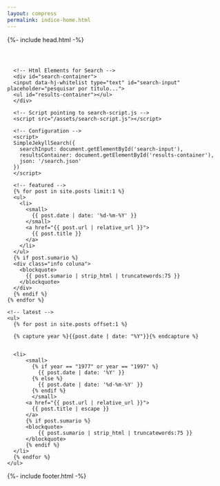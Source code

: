 ```yaml
---
layout: compress
permalink: indice-home.html
---
```


<!DOCTYPE html>
<html lang="{{ page.lang | default: site.lang | default: "pt" }}">
{%- include head.html -%}

<body id="homepage">
  <header>
  </header>
  <article class="post">
    <div class="coluna">

      <!-- Html Elements for Search -->
      <div id="search-container">
      <input data-hj-whitelist type="text" id="search-input" placeholder="pesquisar por título...">
      <ul id="results-container"></ul>
      </div>

      <!-- Script pointing to search-script.js -->
      <script src="/assets/search-script.js"></script>

      <!-- Configuration -->
      <script>
      SimpleJekyllSearch({
        searchInput: document.getElementById('search-input'),
        resultsContainer: document.getElementById('results-container'),
        json: '/search.json'
      })
      </script>

      <!-- featured -->
      {% for post in site.posts limit:1 %}
      <ul>
        <li>
          <small>
            {{ post.date | date: '%d-%m-%Y' }}
          </small>
          <a href="{{ post.url | relative_url }}">
            {{ post.title }}
          </a>
        </li>
      </ul>
      {% if post.sumario %}
      <div class="info coluna">
        <blockquote>
          {{ post.sumario | strip_html | truncatewords:75 }}
        </blockquote>
      </div>
      {% endif %}
    {% endfor %}

    <!-- latest -->
    <ul>
      {% for post in site.posts offset:1 %}

      {% capture year %}{{post.date | date: "%Y"}}{% endcapture %}


      <li>
          <small>
            {% if year == "1977" or year == "1997" %}
              {{ post.date | date: '%Y' }}
            {% else %}
              {{ post.date | date: '%d-%m-%Y' }}
            {% endif %}
            </small>
          <a href="{{ post.url | relative_url }}">
            {{ post.title | escape }}
          </a>
          {% if post.sumario %}
          <blockquote>
              {{ post.sumario | strip_html | truncatewords:75 }}
          </blockquote>
          {% endif %}
      </li>
      {% endfor %}
    </ul>
  </div>
</article>
{%- include footer.html -%}
</body>

</html>
